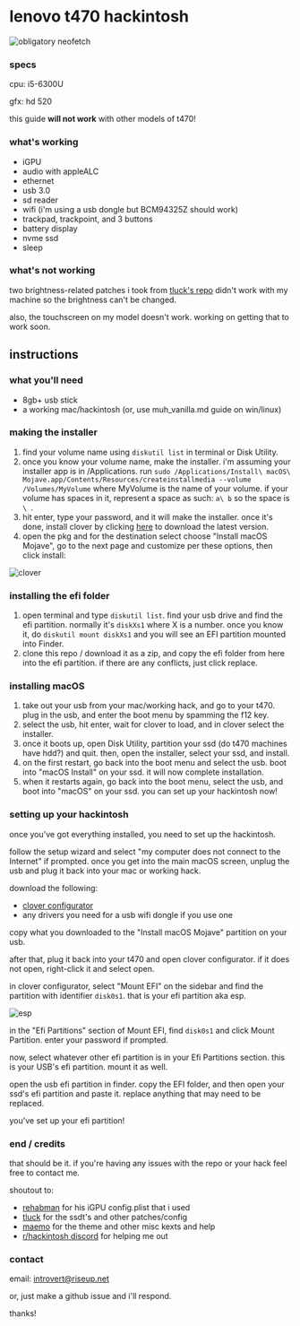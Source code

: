 # lenovo t470 hackintosh
![obligatory neofetch](https://a.iliyan.me/kzydto.png)

### specs
cpu: i5-6300U

gfx: hd 520

this guide **will not work** with other models of t470!

### what's working
- iGPU
- audio with appleALC
- ethernet
- usb 3.0
- sd reader
- wifi (i'm using a usb dongle but BCM94325Z should work)
- trackpad, trackpoint, and 3 buttons
- battery display
- nvme ssd
- sleep 

### what's not working
two brightness-related patches i took from [tluck's repo](https://github.com/tluck/Lenovo-T460-Clover) didn't work with my machine so the brightness can't be changed.

also, the touchscreen on my model doesn't work. working on getting that to work soon.

## instructions
### what you'll need
- 8gb+ usb stick
- a working mac/hackintosh (or, use muh_vanilla.md guide on win/linux)

### making the installer
1. find your volume name using `diskutil list` in terminal or Disk Utility.
2. once you know your volume name, make the installer. i'm assuming your installer app is in /Applications. run `sudo /Applications/Install\ macOS\ Mojave.app/Contents/Resources/createinstallmedia --volume /Volumes/MyVolume` where MyVolume is the name of your volume. if your volume has spaces in it, represent a space as such: `a\ b` so the space is `\ `.
3. hit enter, type your password, and it will make the installer. once it's done, install clover by clicking [here](https://sourceforge.net/projects/cloverefiboot/files/latest/download) to download the latest version.
4. open the pkg and for the destination select choose "Install macOS Mojave", go to the next page and customize per these options, then click install:

![clover](https://a.iliyan.me/hkwzzx.png)

### installing the efi folder
1. open terminal and type `diskutil list`. find your usb drive and find the efi partition. normally it's `diskXs1` where X is a number. once you know it, do `diskutil mount diskXs1` and you will see an EFI partition mounted into Finder. 
2. clone this repo / download it as a zip, and copy the efi folder from here into the efi partition. if there are any conflicts, just click replace. 

### installing macOS
1. take out your usb from your mac/working hack, and go to your t470. plug in the usb, and enter the boot menu by spamming the f12 key.
2. select the usb, hit enter, wait for clover to load, and in clover select the installer.
3. once it boots up, open Disk Utility, partition your ssd (do t470 machines have hdd?) and quit. then, open the installer, select your ssd, and install.
4. on the first restart, go back into the boot menu and select the usb. boot into "macOS Install" on your ssd. it will now complete installation.
5. when it restarts again, go back into the boot menu, select the usb, and boot into "macOS" on your ssd. you can set up your hackintosh now!

### setting up your hackintosh
once you've got everything installed, you need to set up the hackintosh.

follow the setup wizard and select "my computer does not connect to the Internet" if prompted. once you get into the main macOS screen, unplug the usb and plug it back into your mac or working hack.

download the following:
- [clover configurator](https://mackie100projects.altervista.org/download-clover-configurator/)
- any drivers you need for a usb wifi dongle if you use one

copy what you downloaded to the "Install macOS Mojave" partition on your usb.

after that, plug it back into your t470 and open clover configurator. if it does not open, right-click it and select open.

in clover configurator, select "Mount EFI" on the sidebar and find the partition with identifier `disk0s1`. that is your efi partition aka esp. 

![esp](https://a.iliyan.me/mdwol.png)

in the "Efi Partitions" section of Mount EFI, find `disk0s1` and click Mount Partition. enter your password if prompted.

now, select whatever other efi partition is in your Efi Partitions section. this is your USB's efi partition. mount it as well.

open the usb efi partition in finder. copy the EFI folder, and then open your ssd's efi partition and paste it. replace anything that may need to be replaced.

you've set up your efi partition!

### end / credits
that should be it. if you're having any issues with the repo or your hack feel free to contact me.

shoutout to:
- [rehabman](https://github.com/RehabMan) for his iGPU config.plist that i used
- [tluck](https://github.com/tluck/Lenovo-T460-Clover) for the ssdt's and other patches/config
- [maemo](https://gitlab.com/maemo8086/thinkintosh_t480/tree/master) for the theme and other misc kexts and help
- [r/hackintosh discord](https://discord.gg/u8V7N5C) for helping me out

### contact
email: introvert@riseup.net

or, just make a github issue and i'll respond.

thanks!
